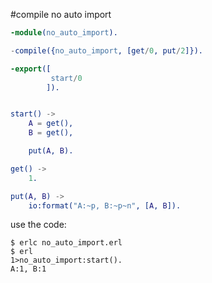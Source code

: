 #compile no auto import

``` erlang
-module(no_auto_import).

-compile({no_auto_import, [get/0, put/2]}).

-export([
		 start/0
		]).


start() ->
	A = get(),
	B = get(),

	put(A, B).

get() ->
	1.

put(A, B) ->
	io:format("A:~p, B:~p~n", [A, B]).

```

use the code:

``` shell
$ erlc no_auto_import.erl
$ erl
1>no_auto_import:start().
A:1, B:1
```
